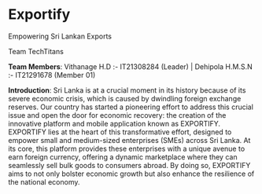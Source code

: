 # Exportify
Empowering Sri Lankan Exports

Team TechTitans                       

**Team Members**:
Vithanage H.D :- IT21308284 (Leader) | 
Dehipola H.M.S.N :- IT21291678 (Member 01)

**Introduction**:
Sri Lanka is at a crucial moment in its history because of its severe economic crisis, which is caused by dwindling foreign exchange reserves. Our country has started a pioneering effort to address this crucial issue and open the door for economic recovery: the creation of the innovative platform and mobile application known as EXPORTIFY.
EXPORTIFY lies at the heart of this transformative effort, designed to empower small and medium-sized enterprises (SMEs) across Sri Lanka. At its core, this platform provides these enterprises with a unique avenue to earn foreign currency, offering a dynamic marketplace where they can seamlessly sell bulk goods to consumers abroad. By doing so, EXPORTIFY aims to not only bolster economic growth but also enhance the resilience of the national economy.
 
